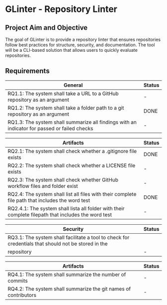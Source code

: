 # GLinter - Repository Linter 

## Project Aim and Objective
The goal of GLinter is to provide a repository linter that ensures repositories follow best practices for structure, security, and documentation. The tool will be a CLI-based solution that allows users to quickly evaluate repositories.

## Requirements

|**General**                                                                                  |  Status  |
|---------------------------------------------------------------------------------------------|----------|
|RQ1.1: The system shall take a URL to a GitHub repository as an argument                     |    -     |
|RQ1.2: The system shall take a folder path to a git repository as an argument                |   DONE   |
|RQ1.3: The system shall summarize all findings with an indicator for passed or failed checks |     -    |


|**Artifacts**                                                                                |  Status  |
|---------------------------------------------------------------------------------------------|----------|
|RQ2.1: The system shall check whether a .gitignore file exists                               |   DONE   |
|RQ2.2: The system shall check whether a LICENSE file exists                                  |     -    |
|RQ2.3: The system shall check whether GitHub workflow files and folder exist                 |     -    |
|RQ2.4: The system shall list all files with their complete file path that includes the word test         |    DONE   |
|RQ2.4.1: The system shall lista all folder with their complete filepath that includes the word test      |     -    |
 
|**Security**                                                                                 |  Status  |
|---------------------------------------------------------------------------------------------|----------|
| RQ3.1: The system shall facilitate a tool to check for credentials that should not be stored in the
   repository                              |   -  |

|**Artifacts**                                                                                |  Status  |
|---------------------------------------------------------------------------------------------|----------|
|RQ4.1: The system shall summarize the number of commits                                      |   -      |
|RQ4.2: The system shall summarize the git names of contributors                              |     -    |



